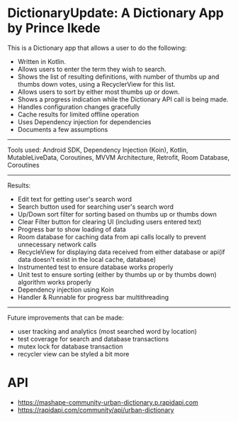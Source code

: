 # DictionaryUpdate: A Dictionary App by Prince Ikede
This is a Dictionary app that allows a user to do the following:

- Written in Kotlin.
- Allows users to enter the term they wish to search.
- Shows the list of resulting definitions, with number of thumbs up and thumbs down votes, using a
RecyclerView for this list.
- Allows users to sort by either most thumbs up or down.
- Shows a progress indication while the Dictionary API call is being made.
- Handles configuration changes gracefully
- Cache results for limited offline operation
- Uses Dependency injection for dependencies 
- Documents a few assumptions 

----------------------------------------------------------------------------------------------------

Tools used: Android SDK, Dependency Injection (Koin), Kotlin, MutableLiveData, Coroutines, MVVM Architecture, 
Retrofit, Room Database, Coroutines 

----------------------------------------------------------------------------------------------------

Results:

- Edit text for getting user's search word
- Search button used for searching user's search word
- Up/Down sort filter for sorting based on thumbs up or thumbs down
- Clear Filter button for clearing UI (including users entered text)
- Progress bar to show loading of data
- Room database for caching data from api calls locally to prevent unnecessary network calls
- RecycleView for displaying data received from either database or api(if data doesn't exist in the local cache, database)
- Instrumented test to ensure database works properly
- Unit test to ensure sorting (either by thumbs up or by thumbs down) algorithm works properly
- Dependency injection using Koin
- Handler & Runnable for progress bar multithreading

----------------------------------------------------------------------------------------------------

Future improvements that can be made:
- user tracking and analytics (most searched word by location)
- test coverage for search and database transactions
- mutex lock for database transaction
- recycler view can be styled a bit more

# API
- https://mashape-community-urban-dictionary.p.rapidapi.com
- https://rapidapi.com/community/api/urban-dictionary
